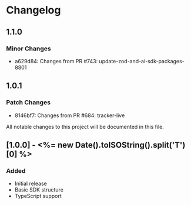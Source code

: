 # Changelog

## 1.1.0

### Minor Changes

- a629d84: Changes from PR #743: update-zod-and-ai-sdk-packages-8801

## 1.0.1

### Patch Changes

- 8146bf7: Changes from PR #684: tracker-live

All notable changes to this project will be documented in this file.

## [1.0.0] - <%= new Date().toISOString().split('T')[0] %>

### Added

- Initial release
- Basic SDK structure
- TypeScript support

<!-- Add your changes here using this format:

## [1.1.0] - YYYY-MM-DD

### Added
- New feature

### Changed
- Updated feature

### Fixed
- Bug fix

### Removed
- Deprecated feature
-->
